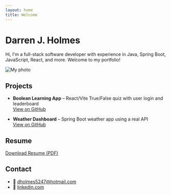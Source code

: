 ```yaml
---
layout: home
title: Welcome
---
```


# Darren J. Holmes

Hi, I'm a full-stack software developer with experience in Java, Spring Boot, JavaScript, React, and more. Welcome to my portfolio!

![My photo](/assets/img/profile-photo.jpg)

## Projects

- **Boolean Learning App** – React/Vite True/False quiz with user login and leaderboard  
  [View on GitHub](https://github.com/dholmes5247/boolean-learning)

- **Weather Dashboard** – Spring Boot weather app using a real API  
  [View on GitHub](https://github.com/dholmes5247/weather-dashboard)

## Resume

[Download Resume (PDF)](/assets/Darren-Holmes-Resume.pdf)

## Contact

- 📧 [dholmes5247@hotmail.com](mailto:dholmes5247@hotmail.com)  
- 💼 [linkedin.com](www.linkedin.com/in/darren-holmes-software-dev-account-manager)
